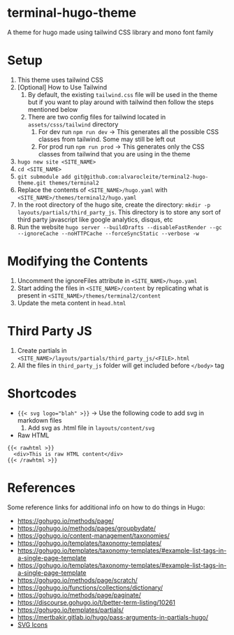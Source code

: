 # terminal-hugo-theme

A theme for hugo made using tailwind CSS library and mono font family

<!--
# Live Demo

https://nayanseth.com

![Theme Screenshot](https://raw.githubusercontent.com/techbarrack/terminal-hugo-theme/master/images/screenshot.png)
-->

# Setup

1. This theme uses tailwind CSS
2. [Optional] How to Use Tailwind
   	1. By default, the existing `tailwind.css` file will be used in the theme but if you want to play around with tailwind then follow the steps mentioned below
	2. There are two config files for tailwind located in `assets/csss/tailwind` directory
		1. For dev run `npm run dev` -> This generates all the possible CSS classes from tailwind. Some may still be left out
		2. For prod run `npm run prod` -> This generates only the CSS classes from tailwind that you are using in the theme
4. `hugo new site <SITE_NAME>`
5. `cd <SITE_NAME>`
6. `git submodule add git@github.com:alvarocleite/terminal2-hugo-theme.git themes/terminal2`
7. Replace the contents of `<SITE_NAME>/hugo.yaml` with `<SITE_NAME>/themes/terminal2/hugo.yaml`
8. In the root directory of the hugo site, create the directory: `mkdir -p layouts/partials/third_party_js`. This directory is to store any sort of third party javascript like google analytics, disqus, etc
10. Run the website `hugo server --buildDrafts --disableFastRender --gc --ignoreCache --noHTTPCache --forceSyncStatic --verbose -w`		

# Modifying the Contents

1. Uncomment the ignoreFiles attribute in `<SITE_NAME>/hugo.yaml`
2. Start adding the files in `<SITE_NAME>/content` by replicating what is present in `<SITE_NAME>/themes/terminal2/content`
3. Update the meta content in `head.html`

# Third Party JS

1. Create partials in `<SITE_NAME>/layouts/partials/third_party_js/<FILE>.html`
2. All the files in `third_party_js` folder will get included before `</body>` tag

# Shortcodes

- `{{< svg logo="blah" >}}` -> Use the following code to add svg in markdown files
	1. Add svg as .html file in `layouts/content/svg`
- Raw HTML
```
{{< rawhtml >}}
  <div>This is raw HTML content</div>
{{< /rawhtml >}}
```


# References

Some reference links for additional info on how to do things in Hugo:

- https://gohugo.io/methods/page/
- https://gohugo.io/methods/pages/groupbydate/
- https://gohugo.io/content-management/taxonomies/
- https://gohugo.io/templates/taxonomy-templates/
- https://gohugo.io/templates/taxonomy-templates/#example-list-tags-in-a-single-page-template
- https://gohugo.io/templates/taxonomy-templates/#example-list-tags-in-a-single-page-template
- https://gohugo.io/methods/page/scratch/
- https://gohugo.io/functions/collections/dictionary/
- https://gohugo.io/methods/page/paginate/
- https://discourse.gohugo.io/t/better-term-listing/10261
- https://gohugo.io/templates/partials/
- https://mertbakir.gitlab.io/hugo/pass-arguments-in-partials-hugo/
- [SVG Icons](https://github.com/coreui/coreui-icons)
